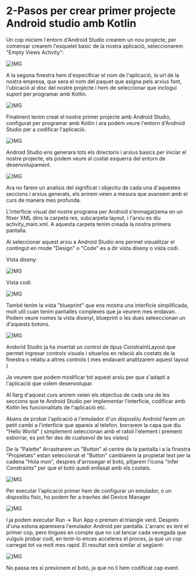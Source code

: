 # 2-Pasos per crear primer projecte Android studio amb Kotlin

Un cop iniciem l'entorn d'Android Studio crearem un nou projecte, per comensar crearem l'esquelet basic de la nostra aplicació, seleccionarem "Empty Views Activity":

![IMG](https://github.com/marcmoiagese/curskotlin/blob/master/Kotlin_per_Android/2-Pasos_per_crear_primer_projecte_Android_studio_amb_Kotlin/img/1.PNG)

A la segona finestra hem d'especificar el nom de l'aplicació, la url de la nostra empresa, que sera el nom del paquet que asigna pels arxius font, l'ubicació al disc del nostre projecte i hem de  seleccionar que inclogui suport per programar amb Kotlin.

![IMG](https://github.com/marcmoiagese/curskotlin/blob/master/Kotlin_per_Android/2-Pasos_per_crear_primer_projecte_Android_studio_amb_Kotlin/img/2.PNG)

Finalment tenim creat el nostre primer projecte amb Android Studio, configurat per programar amb Kotlin i ara podem veure l'entorn d'Android Studio per a codificar l'aplicació.

![IMG](https://github.com/marcmoiagese/curskotlin/blob/master/Kotlin_per_Android/2-Pasos_per_crear_primer_projecte_Android_studio_amb_Kotlin/img/3.PNG)

Android Studio ens generara tots els directoris i arxius basics per iniciar el nostre projecte, els podem veure al costat esquerra del entorn de desenvolupament.

![IMG](https://github.com/marcmoiagese/curskotlin/blob/master/Kotlin_per_Android/2-Pasos_per_crear_primer_projecte_Android_studio_amb_Kotlin/img/4.PNG)

Ara no farem un analisis del significat i objectiu de cada una d'aquestes seccions i arxius generats, els anirem veien a mesura que avansem amb el curs de manera mes profunda.

L'interficie visual del nostre programa per Android s'enmagatzema en un fitxer XML dins la carpeta res, subcarpeta layout, i l'arxiu es diu activity_main.xml. A aquesta carpeta tenim creada la nostra primera pantalla.

Al seleccionar aquest arxiu a Android Studio ens permet visualitzar el contingut en mode "Design" o "Code" es a dir vista diseny o vista codi.

Vista diseny:

![IMG](https://github.com/marcmoiagese/curskotlin/blob/master/Kotlin_per_Android/2-Pasos_per_crear_primer_projecte_Android_studio_amb_Kotlin/img/5.PNG)

Vista codi:

![IMG](https://github.com/marcmoiagese/curskotlin/blob/master/Kotlin_per_Android/2-Pasos_per_crear_primer_projecte_Android_studio_amb_Kotlin/img/6.PNG)

També tenim la vista "blueprint" que ens mostra una interficie simplificada, molt util cuan tenim pantalles complexes que ja veurem mes endavan. Podem veure nomes la vista disenyl, blueprint o les dues seleeccionan un d'aquests botons.

![IMG](https://github.com/marcmoiagese/curskotlin/blob/master/Kotlin_per_Android/2-Pasos_per_crear_primer_projecte_Android_studio_amb_Kotlin/img/7.PNG)

Andorid Studio ja ha insertat un control de tipus ConstraintLayout que permet ingresar controls visuals i situarlos en relació als costats de la finestra o relatiu a altres controls ( mes endavant analitzarem aquest layout )

Ja veurem que podem modificar tot aquest arxiu per que s'adapti a l'aplicació que volem desenvolupar.

Al llarg d'aquest curs anirem veien els objectius de cada una de les seccions que te Android Studio per implementar l'interficie, codificar amb Kotlin les funcionalitats de l'aplicació etc.

Abans de probar l'aplicació a l'emulador d'un dispositiu Android farem un petit cambi a l'interficie que apareix al telefon. borrarem la capa que diu "Hello World" ( simplement seleccionan amb el ratolí l'element i prement esborrar, es pot fer des de cualsevol de les vistes)

De la "Palette" Arrastrarem un "Button" al centre de la pantalla i a la finestra "Propietats" estan seleccionat el "Button" cambiarem la propietat text per la cadena "Hola mon", despres d'arrosegar el botó, pitjarem l'icona "Infer Constraints" per que el botó quedi enllasat amb els costats.

![IMG](https://github.com/marcmoiagese/curskotlin/blob/master/Kotlin_per_Android/2-Pasos_per_crear_primer_projecte_Android_studio_amb_Kotlin/img/8.png)

Per executar l'aplicació primer hem de configurar un emulador, o un  dispositiu fisic, ho podem fer a travñes del Device Manager

![IMG](https://github.com/marcmoiagese/curskotlin/blob/master/Kotlin_per_Android/2-Pasos_per_crear_primer_projecte_Android_studio_amb_Kotlin/img/9.PNG)

I ja podem executar Run -> Run App o premen el triangle verd. Després d'una estona apareixera l'emulador Android per pantalla. L'arranc es lent el primer cop, pero tingues en compte que no cal tancar cada vevegada que vulguis probar codi, en tenir-lo ences acceleres el proces, ja que un cop carregat tot va molt mes rapid. El resultat serà similar al següent:

![IMG](https://github.com/marcmoiagese/curskotlin/blob/master/Kotlin_per_Android/2-Pasos_per_crear_primer_projecte_Android_studio_amb_Kotlin/img/10.PNG)

No passa res si presionem el botó, ja que no li hem codificat cap event.
